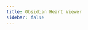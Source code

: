 ```yaml
---
title: Obsidian Heart Viewer
sidebar: false
---
```


<script setup>
import { ref, computed, onMounted, onBeforeUnmount } from 'vue';
import { useData } from 'vitepress';

// Get VitePress data
const { theme } = useData();

// Find the Obsidian Heart workbook item
const workbookItem = computed(() => {
  return theme.value.workbookItems?.find(item => item.slug === 'obsidian-heart') || null;
});

// Extract video ID function
function extractVimeoId(url) {
  if (!url) return null;
  const match = url.match(/(?:vimeo\.com\/|player\.vimeo\.com\/video\/)([0-9]+)/);
  return match ? match[1] : null;
}

// Get embed URL
function getEmbedUrl(media) {
  if (!media || !media.url) return '';
  
  const { provider, url } = media;
  
  // Process Vimeo URLs
  if (provider === 'vimeo') {
    const vimeoId = extractVimeoId(url);
    if (vimeoId) {
      return `https://player.vimeo.com/video/${vimeoId}?title=0&byline=0&portrait=0`;
    }
  }
  
  return url;
}

// Immersive mode state
const showImmersive = ref(false);

// Toggle immersive mode
function toggleImmersiveMode() {
  showImmersive.value = !showImmersive.value;
}

// Get thumbnail URL
const thumbnailUrl = computed(() => {
  if (!workbookItem.value?.media) return '';
  
  const { type, provider, url } = workbookItem.value.media;
  
  if (type === 'video' && provider === 'vimeo') {
    const id = extractVimeoId(url);
    return id ? `/media/thumbnails/vimeo-${id}.jpg` : '';
  }
  
  return '';
});

// Keyboard shortcuts
function handleKeyDown(event) {
  if (event.key === 'Escape' && showImmersive.value) {
    showImmersive.value = false;
  }
}

onMounted(() => {
  window.addEventListener('keydown', handleKeyDown);
});

onBeforeUnmount(() => {
  window.removeEventListener('keydown', handleKeyDown);
});
</script>

<template>
  <div class="workbook-viewer">
    <!-- Immersive mode -->
    <div v-if="showImmersive" class="immersive-viewer">
      <div class="background-layer" :style="{
        backgroundImage: `url(${thumbnailUrl})`,
        backgroundSize: 'cover',
        backgroundPosition: 'center',
        filter: 'blur(20px) brightness(0.3)',
        opacity: 0.8
      }"></div>
      
      <div class="content-layer">
        <div v-if="workbookItem?.media?.type === 'video'" class="video-container">
          <iframe 
            v-if="workbookItem.media.provider === 'vimeo'"
            :src="`https://player.vimeo.com/video/${extractVimeoId(workbookItem.media.url)}?title=0&byline=0&portrait=0&background=1`"
            frameborder="0"
            allow="autoplay; fullscreen; picture-in-picture"
            allowfullscreen
          ></iframe>
        </div>
      </div>
      
      <div class="controls-layer">
        <div class="top-controls">
          <h2 class="media-title">{{ workbookItem?.title }}</h2>
          <button class="close-button" @click="toggleImmersiveMode">×</button>
        </div>
      </div>
    </div>
    
    <!-- Standard view -->
    <div v-else class="standard-view">
      <h1>{{ workbookItem?.title }}</h1>
      <p class="description">{{ workbookItem?.description }}</p>
      
      <div class="media-container">
        <button class="immersive-mode-toggle" @click="toggleImmersiveMode">
          <span class="toggle-icon">
            <svg xmlns="http://www.w3.org/2000/svg" width="24" height="24" viewBox="0 0 24 24" fill="none" stroke="currentColor" stroke-width="2" stroke-linecap="round" stroke-linejoin="round">
              <path d="M8 3H5a2 2 0 0 0-2 2v3m18 0V5a2 2 0 0 0-2-2h-3m0 18h3a2 2 0 0 0 2-2v-3M3 16v3a2 2 0 0 0 2 2h3"></path>
            </svg>
          </span>
          <span class="toggle-text">Immersive View</span>
        </button>
        
        <div v-if="workbookItem?.media?.type === 'video'" class="video-embed">
          <iframe
            :src="getEmbedUrl(workbookItem.media)"
            frameborder="0"
            allow="autoplay; fullscreen; picture-in-picture"
            allowfullscreen
          ></iframe>
        </div>
      </div>
      
      <div class="metadata">
        <div v-if="workbookItem?.date" class="date">
          {{ new Date(workbookItem.date).toLocaleDateString() }}
        </div>
        
        <div v-if="workbookItem?.tags?.length" class="tags">
          <span v-for="tag in workbookItem.tags" :key="tag" class="tag">
            {{ tag }}
          </span>
        </div>
      </div>
      
      <div class="content">
        <p>From Abstract Hymns for Teotihuacan</p>
        <p>
          <a href="https://theathmarcmanning.bandcamp.com/" target="_blank">https://theathmarcmanning.bandcamp.com/</a>
        </p>
        <p>
          <a href="https://theathmanning.bandcamp.com/album/abstract-hymns-for-teotihuacan" target="_blank">https://theathmanning.bandcamp.com/album/abstract-hymns-for-teotihuacan</a>
        </p>
        <p>Released Dec 1, 2021</p>
        <p>Video by me. Video synth performed live and recorded in one take with no edits.</p>
      </div>
    </div>
  </div>
</template>

<style scoped>
.workbook-viewer {
  max-width: 1200px;
  margin: 0 auto;
  padding: 2rem 1rem;
}

.standard-view {
  position: relative;
}

h1 {
  margin-bottom: 1rem;
}

.description {
  font-size: 1.2rem;
  color: var(--vp-c-text-2);
  margin-bottom: 2rem;
}

.media-container {
  position: relative;
  margin-bottom: 2rem;
}

.immersive-mode-toggle {
  position: absolute;
  top: 15px;
  right: 15px;
  background-color: rgba(0, 0, 0, 0.7);
  color: white;
  border: none;
  border-radius: 4px;
  padding: 8px 12px;
  display: flex;
  align-items: center;
  gap: 6px;
  cursor: pointer;
  z-index: 10;
  transition: background-color 0.2s ease, transform 0.2s ease;
}

.immersive-mode-toggle:hover {
  background-color: rgba(0, 0, 0, 0.85);
  transform: translateY(-2px);
}

.toggle-icon {
  display: flex;
  align-items: center;
  justify-content: center;
}

.toggle-text {
  font-size: 0.8rem;
  font-weight: 500;
}

.video-embed {
  position: relative;
  padding-bottom: 56.25%; /* 16:9 aspect ratio */
  height: 0;
  overflow: hidden;
  max-width: 100%;
  border-radius: 4px;
}

.video-embed iframe {
  position: absolute;
  top: 0;
  left: 0;
  width: 100%;
  height: 100%;
}

.metadata {
  display: flex;
  flex-wrap: wrap;
  gap: 1rem;
  margin-bottom: 2rem;
}

.date {
  font-size: 0.9rem;
  color: var(--vp-c-text-3);
}

.tags {
  display: flex;
  flex-wrap: wrap;
  gap: 0.5rem;
}

.tag {
  background-color: var(--vp-c-bg-soft);
  padding: 0.2rem 0.5rem;
  border-radius: 4px;
  font-size: 0.8rem;
}

.content {
  margin-top: 2rem;
  line-height: 1.6;
}

/* Immersive viewer styles */
.immersive-viewer {
  position: fixed;
  top: 0;
  left: 0;
  width: 100%;
  height: 100%;
  z-index: 1000;
  display: flex;
  align-items: center;
  justify-content: center;
  overflow: hidden;
}

.background-layer {
  position: absolute;
  top: 0;
  left: 0;
  width: 100%;
  height: 100%;
  z-index: 1;
}

.content-layer {
  position: relative;
  z-index: 2;
  width: 100%;
  height: 100%;
  display: flex;
  align-items: center;
  justify-content: center;
}

.video-container {
  aspect-ratio: 16 / 9;
  width: 90%;
  max-width: 1600px;
  position: relative;
}

.video-container iframe {
  position: absolute;
  top: 0;
  left: 0;
  width: 100%;
  height: 100%;
  border: none;
  outline: none;
}

.controls-layer {
  position: absolute;
  top: 0;
  left: 0;
  width: 100%;
  height: 100%;
  z-index: 3;
  display: flex;
  flex-direction: column;
  justify-content: space-between;
}

.top-controls {
  display: flex;
  align-items: center;
  padding: 20px;
  background: linear-gradient(to bottom, rgba(0, 0, 0, 0.7) 0%, rgba(0, 0, 0, 0) 100%);
  justify-content: space-between;
}

.media-title {
  color: white;
  font-size: 1.2rem;
  margin: 0;
  text-shadow: 0 1px 3px rgba(0, 0, 0, 0.5);
}

.close-button {
  background: none;
  border: none;
  color: white;
  font-size: 2rem;
  cursor: pointer;
  width: 40px;
  height: 40px;
  border-radius: 50%;
  display: flex;
  align-items: center;
  justify-content: center;
  transition: background-color 0.2s ease;
}

.close-button:hover {
  background-color: rgba(255, 255, 255, 0.1);
}

@media (max-width: 768px) {
  .immersive-mode-toggle {
    top: 10px;
    right: 10px;
    padding: 6px 10px;
  }
  
  .toggle-text {
    display: none; /* Hide text on mobile, show only icon */
  }
}
</style>
